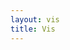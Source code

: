```yaml
---
layout: vis
title: Vis
---
```


<script type="text/javascript">
    var dataset = [ 5, 10, 15, 20, 25 ];
    d3.select("body")
        /*
         Selects all paragraphs in the DOM. Since none exist yet, this returns an empty selection. 
         Think of this empty selection as representing the paragraphs that will soon exist.
         */
            .selectAll("p")
        /*
         Counts and parses our data values. There are five values in our data set, so everything past this point 
         is executed five times, once for each value.
         */
            .data(dataset)
        /*
         To create new, data-bound elements, you must use enter(). 
         This method looks at the DOM, and then at the data being handed to it. 
         If there are more data values than corresponding DOM elements, 
         then enter() creates a new placeholder element on which you may work your magic. 
         It then hands off a reference to this new placeholder to the next step in the chain.
         */
            .enter()
            .append("p")
        /*
         We can pass a function and then manipulate the text.
         */
            .text(function (d) { return d; });

    // Data is bound!
    console.log('Check out the bound data!', _.pluck(d3.selectAll('p')[0], '__data__'));
</script>


